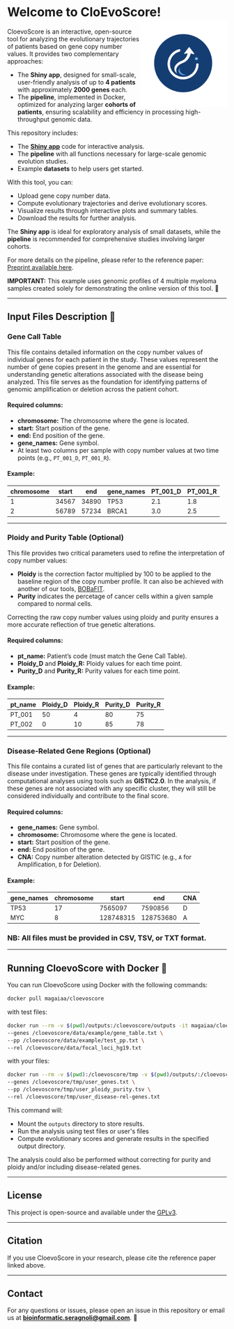 # Welcome to CloEvoScore! <img src="www/logo2.png" width="200" height="200" align="right">








CloevoScore is an interactive, open-source tool for analyzing the evolutionary trajectories of patients based on gene copy number values. It provides two complementary approaches:

- The **Shiny app**, designed for small-scale, user-friendly analysis of up to **4 patients** with approximately **2000 genes** each.
- The **pipeline**, implemented in Docker, optimized for analyzing larger **cohorts of patients**, ensuring scalability and efficiency in processing high-throughput genomic data.

This repository includes:

- The [**Shiny app**](https://gmazz.shinyapps.io/CloEvoScore/) code for interactive analysis.
- The **pipeline** with all functions necessary for large-scale genomic evolution studies.
- Example **datasets** to help users get started.

With this tool, you can:

- Upload gene copy number data.
- Compute evolutionary trajectories and derive evolutionary scores.
- Visualize results through interactive plots and summary tables.
- Download the results for further analysis.

The **Shiny app** is ideal for exploratory analysis of small datasets, while the **pipeline** is recommended for comprehensive studies involving larger cohorts.

For more details on the pipeline, please refer to the reference paper:  
[Preprint available here]().

**IMPORTANT:** This example uses genomic profiles of 4 multiple myeloma samples created solely for demonstrating the online version of this tool. 🧬

---

## Input Files Description 📂

### Gene Call Table
This file contains detailed information on the copy number values of individual genes for each patient in the study. These values represent the number of gene copies present in the genome and are essential for understanding genetic alterations associated with the disease being analyzed. This file serves as the foundation for identifying patterns of genomic amplification or deletion across the patient cohort.

#### Required columns:
- **chromosome:** The chromosome where the gene is located.
- **start:** Start position of the gene.
- **end:** End position of the gene.
- **gene_names:** Gene symbol.
- At least two columns per sample with copy number values at two time points (e.g., `PT_001_D`, `PT_001_R`).

#### Example:
| chromosome | start  | end    | gene_names | PT_001_D | PT_001_R |
|------------|--------|--------|------------|----------|----------|
| 1          | 34567  | 34890  | TP53       | 2.1      | 1.8      |
| 2          | 56789  | 57234  | BRCA1      | 3.0      | 2.5      |

---

### Ploidy and Purity Table (Optional)
This file provides two critical parameters used to refine the interpretation of copy number values:
- **Ploidy** is the correction factor multiplied by 100 to be applied to the baseline region of the copy number profile. It can also be achieved with another of our tools, [BOBaFIT](https://github.com/bioinformatic-seragnoli/BOBaFIT).
- **Purity** indicates the percetage of cancer cells within a given sample compared to normal cells.

Correcting the raw copy number values using ploidy and purity ensures a more accurate reflection of true genetic alterations.

#### Required columns:
- **pt_name:** Patient’s code (must match the Gene Call Table).
- **Ploidy_D** and **Ploidy_R:** Ploidy values for each time point.
- **Purity_D** and **Purity_R:** Purity values for each time point.

#### Example:
| pt_name  | Ploidy_D | Ploidy_R | Purity_D | Purity_R |
|----------|---------|---------|---------|---------|
| PT_001   | 50     | 4     | 80    | 75    |
| PT_002   | 0     | 10   | 85    | 78    |

---

### Disease-Related Gene Regions (Optional)
This file contains a curated list of genes that are particularly relevant to the disease under investigation. These genes are typically identified through computational analyses using tools such as **GISTIC2.0**. In the analysis, if these genes are not associated with any specific cluster, they will still be considered individually and contribute to the final score.

#### Required columns:
- **gene_names:** Gene symbol.
- **chromosome:** Chromosome where the gene is located.
- **start:** Start position of the gene.
- **end:** End position of the gene.
- **CNA:** Copy number alteration detected by GISTIC (e.g., `A` for Amplification, `D` for Deletion).

#### Example:
| gene_names | chromosome | start  | end    | CNA |
|-----------|----|--------|--------|-----|
| TP53      | 17 | 7565097 | 7590856 | D   |
| MYC       | 8  | 128748315 | 128753680 | A   |

### NB: All files must be provided in CSV, TSV, or TXT format.
---

## Running CloevoScore with Docker 🐳

You can run CloevoScore using Docker with the following commands:
```sh
docker pull magaiaa/cloevoscore
```
with test files:
```sh
docker run --rm -v $(pwd)/outputs:/cloevoscore/outputs -it magaiaa/cloevoscore \
--genes /cloevoscore/data/example/gene_table.txt \
--pp /cloevoscore/data/example/test_pp.txt \
--rel /cloevoscore/data/focal_loci_hg19.txt
```
with your files:
```sh
docker run --rm -v $(pwd):/cloevoscore/tmp -v $(pwd)/outputs/:/cloevoscore/outputs/ -it magaiaa/cloevoscore\
--genes /cloevoscore/tmp/user_genes.txt \
--pp /cloevoscore/tmp/user_ploidy_purity.tsv \
--rel /cloevoscore/tmp/user_disease-rel-genes.txt 
```

This command will:
- Mount the `outputs` directory to store results.
- Run the analysis using test files or user's files
- Compute evolutionary scores and generate results in the specified output directory.

The analysis could also be performed without correcting for purity and ploidy and/or including disease-related genes.

---

## License
This project is open-source and available under the [GPLv3](LICENSE).

---

## Citation
If you use CloevoScore in your research, please cite the reference paper linked above.

---

## Contact
For any questions or issues, please open an issue in this repository or email us at **bioinformatic.seragnoli@gmail.com**. 📩

